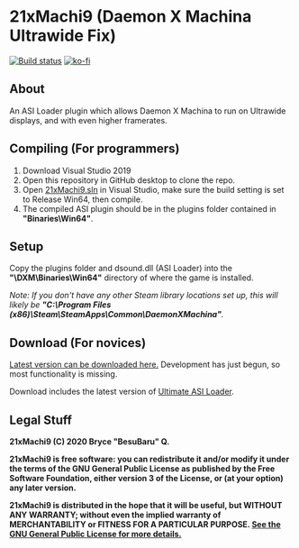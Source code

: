 # 21xMachi9 (Daemon X Machina Ultrawide Fix)
[![Build status](https://ci.appveyor.com/api/projects/status/4337wbguqe28173v/branch/master?svg=true)](https://ci.appveyor.com/project/BesuBaru/21xMachi9/branch/master)
[![ko-fi](https://www.ko-fi.com/img/githubbutton_sm.svg)](https://ko-fi.com/Q5Q1EBVL)

## About
An ASI Loader plugin which allows Daemon X Machina to run on Ultrawide displays, and with even higher framerates.

## Compiling (For programmers)
1. Download Visual Studio 2019
2. Open this repository in GitHub desktop to clone the repo.
3. Open [21xMachi9.sln](21xMachi9.sln) in Visual Studio, make sure the build setting is set to Release Win64, then compile. 
4. The compiled ASI plugin should be in the plugins folder contained in **"Binaries\Win64"**.

## Setup
Copy the plugins folder and dsound.dll (ASI Loader) into the **"\DXM\Binaries\Win64\"** directory of where the game is installed.

*Note: If you don't have any other Steam library locations set up, this will likely be **"C:\Program Files (x86)\Steam\SteamApps\Common\DaemonXMachina"**.*

## Download (For novices)
[Latest version can be downloaded here.](https://ci.appveyor.com/api/buildjobs/6cac65g6m3f20yiw/artifacts/Binaries%2F21xMachi9_Win64_Build-Release.zip
)
Development has just begun, so most functionality is missing.

Download includes the latest version of [Ultimate ASI Loader](https://github.com/ThirteenAG/Ultimate-ASI-Loader).

## Legal Stuff
**21xMachi9 (C) 2020 Bryce "BesuBaru" Q.**

**21xMachi9 is free software: you can redistribute it and/or modify it under the terms of the GNU General Public License as published by the Free Software Foundation, either version 3 of the License, or (at your option) any later version.**

**21xMachi9 is distributed in the hope that it will be useful, but WITHOUT ANY WARRANTY; without even the implied warranty of MERCHANTABILITY or FITNESS FOR A PARTICULAR PURPOSE. [See the GNU General Public License for more details.](https://github.com/BesuBaru/21xMachi9/blob/master/LICENSE)**
